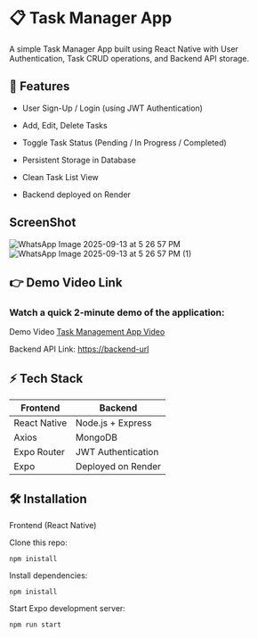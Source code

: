 # 📋 Task Manager App

A simple Task Manager App built using React Native with User Authentication, Task CRUD operations, and Backend API storage.

## 🚀 Features

- User Sign-Up / Login (using JWT Authentication)
- Add, Edit, Delete Tasks
- Toggle Task Status (Pending / In Progress / Completed)
- Persistent Storage in Database
- Clean Task List View

- Backend deployed on Render

## ScreenShot
![WhatsApp Image 2025-09-13 at 5 26 57 PM](https://github.com/user-attachments/assets/12c250f5-5bee-4643-98d9-09939295cbc9)
![WhatsApp Image 2025-09-13 at 5 26 57 PM (1)](https://github.com/user-attachments/assets/bd26f926-0992-44a1-93ab-58e10136318e)


## 👉 Demo Video Link
### Watch a quick 2-minute demo of the application:
Demo Video [Task Management App Video](https://drive.google.com/file/d/1ItWchlrs2w8eFK5yyf1cZOpM-V2ThjZL/view?usp=drivesdk)

Backend API Link:
[https://backend-url](https://task-server-3-b0sb.onrender.com/api)


## ⚡ Tech Stack

| Frontend         | Backend                |
|------------------|------------------------|
| React Native     | Node.js + Express      |
| Axios            | MongoDB                |
| Expo Router      | JWT Authentication     |
| Expo             | Deployed on Render     |


## 🛠️ Installation
Frontend (React Native)

Clone this repo:
```base
npm inistall
```
Install dependencies:
```base
npm inistall
```
Start Expo development server:
```base
npm run start
```

